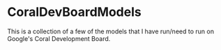 # CoralDevBoardModels
This is a collection of a few of the models that I have run/need to run on Google's Coral Development Board.
